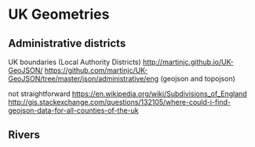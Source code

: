 # UK Geometries

## Administrative districts
UK boundaries (Local Authority Districts)
http://martinjc.github.io/UK-GeoJSON/
https://github.com/martinjc/UK-GeoJSON/tree/master/json/administrative/eng (geojson and topojson)

not straightforward
https://en.wikipedia.org/wiki/Subdivisions_of_England
http://gis.stackexchange.com/questions/132105/where-could-i-find-geojson-data-for-all-counties-of-the-uk

## Rivers
